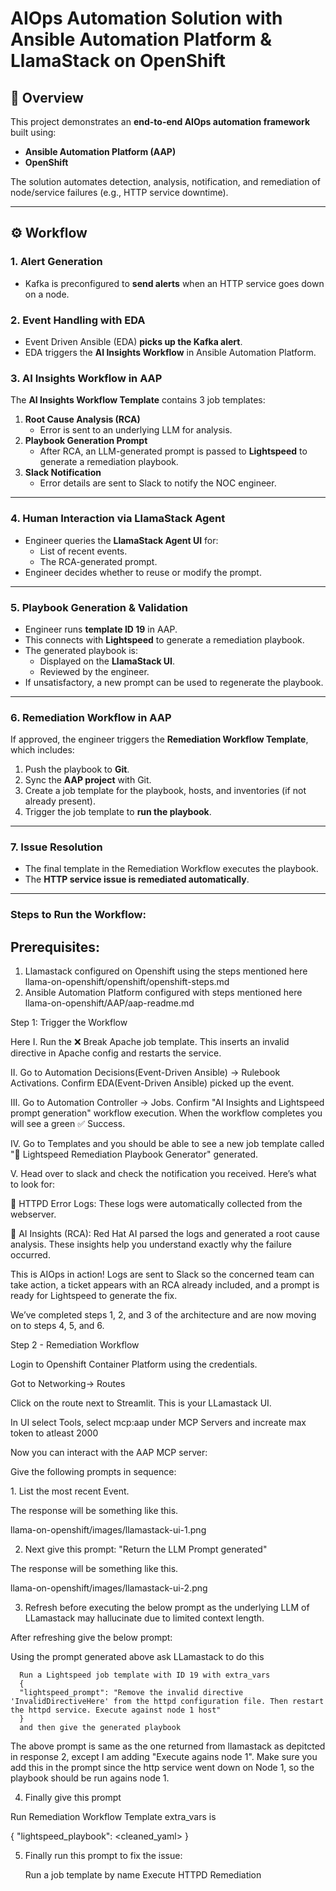 # AIOps Automation Solution with Ansible Automation Platform & LlamaStack on OpenShift

## 📌 Overview
This project demonstrates an **end-to-end AIOps automation framework** built using:
- **Ansible Automation Platform (AAP)**
- **OpenShift** 

The solution automates detection, analysis, notification, and remediation of node/service failures (e.g., HTTP service downtime).

---

## ⚙️ Workflow

### 1. Alert Generation
- Kafka is preconfigured to **send alerts** when an HTTP service goes down on a node.

### 2. Event Handling with EDA
- Event Driven Ansible (EDA) **picks up the Kafka alert**.
- EDA triggers the **AI Insights Workflow** in Ansible Automation Platform.

### 3. AI Insights Workflow in AAP
The **AI Insights Workflow Template** contains 3 job templates:
1. **Root Cause Analysis (RCA)**  
   - Error is sent to an underlying LLM for analysis.
2. **Playbook Generation Prompt**  
   - After RCA, an LLM-generated prompt is passed to **Lightspeed** to generate a remediation playbook.
3. **Slack Notification**  
   - Error details are sent to Slack to notify the NOC engineer.

---

### 4. Human Interaction via LlamaStack Agent
- Engineer queries the **LlamaStack Agent UI** for:
  - List of recent events.
  - The RCA-generated prompt.  
- Engineer decides whether to reuse or modify the prompt.

---

### 5. Playbook Generation & Validation
- Engineer runs **template ID 19** in AAP.  
- This connects with **Lightspeed** to generate a remediation playbook.  
- The generated playbook is:
  - Displayed on the **LlamaStack UI**.
  - Reviewed by the engineer.  
- If unsatisfactory, a new prompt can be used to regenerate the playbook.

---

### 6. Remediation Workflow in AAP
If approved, the engineer triggers the **Remediation Workflow Template**, which includes:
1. Push the playbook to **Git**.
2. Sync the **AAP project** with Git.
3. Create a job template for the playbook, hosts, and inventories (if not already present).
4. Trigger the job template to **run the playbook**.

---

### 7. Issue Resolution
- The final template in the Remediation Workflow executes the playbook.
- The **HTTP service issue is remediated automatically**.

---


### Steps to Run the Workflow:

## Prerequisites:

1. Llamastack configured on Openshift using the steps mentioned here llama-on-openshift/openshift/openshift-steps.md
2. Ansible Automation Platform configured with steps mentioned here llama-on-openshift/AAP/aap-readme.md

Step 1: Trigger the Workflow 

Here 
I. Run the ❌ Break Apache job template. This inserts an invalid directive in Apache config and restarts the service.

II. Go to Automation Decisions(Event-Driven Ansible) → Rulebook Activations. Confirm EDA(Event-Driven Ansible) picked up the event.

III. Go to Automation Controller → Jobs. Confirm "AI Insights and Lightspeed prompt generation" workflow execution. When the workflow completes you will see a green ✅ Success.

IV. Go to Templates and you should be able to see a new job template called "🧠 Lightspeed Remediation Playbook Generator" generated. 

V. Head over to slack and check the notification you received. Here’s what to look for:

   🛑 HTTPD Error Logs: These logs were automatically collected from the webserver.

   🧠 AI Insights (RCA): Red Hat AI parsed the logs and generated a root cause analysis. These insights help you understand exactly why the failure occurred.

This is AIOps in action! Logs are sent to Slack so the concerned team can take action, a ticket appears with an RCA already included, and a prompt is ready for Lightspeed to generate the fix.

We’ve completed steps 1, 2, and 3 of the architecture and are now moving on to steps 4, 5, and 6.




Step 2 - Remediation Workflow

Login to Openshift Container Platform using the credentials.

Got to Networking-> Routes

Click on the route next to Streamlit. This is your LLamastack UI.

In UI select  Tools, select mcp:aap under MCP Servers and increate max token to atleast 2000

Now you can interact with the AAP MCP server:

Give the following prompts in sequence:


1. List the most recent Event.

The response will be something like this.

   llama-on-openshift/images/llamastack-ui-1.png


2. Next give this prompt: "Return the LLM Prompt generated"

The response will be something like this.

   llama-on-openshift/images/llamastack-ui-2.png

3. Refresh before executing the below prompt as the underlying LLM of LLamastack may hallucinate due to limited context length. 

After refreshing give the below prompt:


Using the prompt generated above ask LLamastack to do this

      Run a Lightspeed job template with ID 19 with extra_vars
      {
      "lightspeed_prompt": "Remove the invalid directive 'InvalidDirectiveHere' from the httpd configuration file. Then restart the httpd service. Execute against node 1 host"
      }
      and then give the generated playbook


The above prompt is same as the one returned from llamastack as depitcted in response 2, except I am adding "Execute agains node 1". Make sure you add this in the prompt since the http service went down on Node 1, so the playbook should be run agains node 1.

4. Finally give this prompt

Run Remediation Workflow  Template  extra_vars is 

{ "lightspeed_playbook": <cleaned_yaml> }


5. Finally run this prompt to fix the issue:

   Run a job template by name Execute HTTPD Remediation